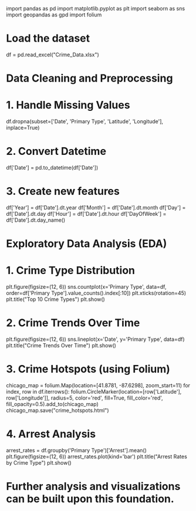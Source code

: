 import pandas as pd
import matplotlib.pyplot as plt
import seaborn as sns
import geopandas as gpd
import folium

# Load the dataset
df = pd.read_excel("Crime_Data.xlsx")

# Data Cleaning and Preprocessing
# 1. Handle Missing Values
df.dropna(subset=['Date', 'Primary Type', 'Latitude', 'Longitude'], inplace=True) 

# 2. Convert Datetime
df['Date'] = pd.to_datetime(df['Date'])

# 3. Create new features
df['Year'] = df['Date'].dt.year
df['Month'] = df['Date'].dt.month
df['Day'] = df['Date'].dt.day
df['Hour'] = df['Date'].dt.hour
df['DayOfWeek'] = df['Date'].dt.day_name()

# Exploratory Data Analysis (EDA)
# 1. Crime Type Distribution
plt.figure(figsize=(12, 6))
sns.countplot(x='Primary Type', data=df, order=df['Primary Type'].value_counts().index[:10])
plt.xticks(rotation=45)
plt.title("Top 10 Crime Types")
plt.show()

# 2. Crime Trends Over Time
plt.figure(figsize=(12, 6))
sns.lineplot(x='Date', y='Primary Type', data=df)
plt.title("Crime Trends Over Time")
plt.show()

# 3. Crime Hotspots (using Folium)
chicago_map = folium.Map(location=[41.8781, -87.6298], zoom_start=11) 
for index, row in df.iterrows():
    folium.CircleMarker(location=[row['Latitude'], row['Longitude']], 
                        radius=5, 
                        color='red', 
                        fill=True, 
                        fill_color='red', 
                        fill_opacity=0.5).add_to(chicago_map)
chicago_map.save("crime_hotspots.html")

# 4. Arrest Analysis
arrest_rates = df.groupby('Primary Type')['Arrest'].mean()
plt.figure(figsize=(12, 6))
arrest_rates.plot(kind='bar')
plt.title("Arrest Rates by Crime Type")
plt.show()

# Further analysis and visualizations can be built upon this foundation.
